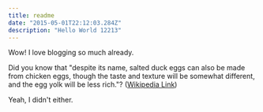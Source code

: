 ```yaml
---
title: readme
date: "2015-05-01T22:12:03.284Z"
description: "Hello World 12213"
---
```



Wow! I love blogging so much already.

Did you know that "despite its name, salted duck eggs can also be made from
chicken eggs, though the taste and texture will be somewhat different, and the
egg yolk will be less rich."?
([Wikipedia Link](https://en.wikipedia.org/wiki/Salted_duck_egg))

Yeah, I didn't either.
